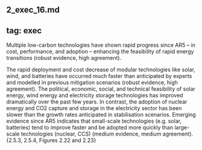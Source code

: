 2_exec_16.md
---
tag: exec
---
Multiple low-carbon technologies have shown rapid progress since AR5 – in cost, performance, and adoption – enhancing the feasibility of rapid energy transitions (robust evidence, high agreement). 
 
The rapid deployment and cost decrease of modular technologies like solar, wind, and batteries have occurred much faster than anticipated by experts and modelled in previous mitigation scenarios (robust evidence, high agreement). The political, economic, social, and technical feasibility of solar energy, wind energy and electricity storage technologies has improved dramatically over the past few years. In contrast, the adoption of nuclear energy and CO2 capture and storage in the electricity sector has been slower than the growth rates anticipated in stabilisation scenarios. Emerging evidence since AR5 indicates that small-scale technologies (e.g. solar, batteries) tend to improve faster and be adopted more quickly than large-scale technologies (nuclear, CCS) (medium evidence, medium agreement). {2.5.3, 2.5.4, Figures 2.22 and 2.23}